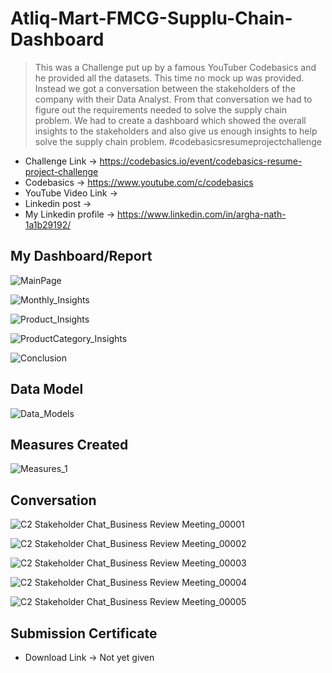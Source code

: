# Atliq-Mart-FMCG-Supplu-Chain-Dashboard


> This was a Challenge put up by a famous YouTuber Codebasics and he provided all the datasets. This time no mock up was provided. Instead we got a conversation between the stakeholders of the company with their Data Analyst. From that conversation we had to figure out the requirements needed to solve the supply chain problem. We had to create a dashboard which showed the overall insights to the stakeholders and also give us enough insights to help solve the supply chain problem. #codebasicsresumeprojectchallenge

* Challenge Link -> https://codebasics.io/event/codebasics-resume-project-challenge
* Codebasics -> https://www.youtube.com/c/codebasics
* YouTube Video Link -> 
* Linkedin post ->
* My Linkedin profile -> https://www.linkedin.com/in/argha-nath-1a1b29192/


## My Dashboard/Report

![MainPage](https://user-images.githubusercontent.com/54589605/198040447-99de87a1-6278-4b19-8414-e7a91aefa852.PNG)

![Monthly_Insights](https://user-images.githubusercontent.com/54589605/198040457-5b2270d8-a9b9-4fb7-ab9f-19f0cb13edbc.PNG)

![Product_Insights](https://user-images.githubusercontent.com/54589605/198040467-dee0e082-b440-4768-963a-a9247cecd30a.PNG)

![ProductCategory_Insights](https://user-images.githubusercontent.com/54589605/198040485-c4b6ff0a-64f7-4ef8-aefd-79abc488c796.PNG)

![Conclusion](https://user-images.githubusercontent.com/54589605/198040513-3bea8d9d-96b4-4514-81ed-1d6cf2cb1b33.PNG)

## Data Model

![Data_Models](https://user-images.githubusercontent.com/54589605/198040747-2fd212b8-a998-4404-83d0-00f178144a5d.PNG)

## Measures Created

![Measures_1](https://user-images.githubusercontent.com/54589605/198040861-66304277-0bfc-4829-8def-5159b9bc586b.PNG)


## Conversation

![C2 Stakeholder Chat_Business Review Meeting_00001](https://user-images.githubusercontent.com/54589605/198040183-0042a597-0ded-47bf-963a-72c7383f4ab0.jpg)

![C2 Stakeholder Chat_Business Review Meeting_00002](https://user-images.githubusercontent.com/54589605/198040217-89c7bcf5-53cf-4aab-8a39-c02c4176781e.jpg)

![C2 Stakeholder Chat_Business Review Meeting_00003](https://user-images.githubusercontent.com/54589605/198041207-834774c8-b80f-4faa-b7a3-7c4f42dd18bd.jpg)

![C2 Stakeholder Chat_Business Review Meeting_00004](https://user-images.githubusercontent.com/54589605/198040250-8504a869-cb2b-4fbb-967e-413157f48353.jpg)

![C2 Stakeholder Chat_Business Review Meeting_00005](https://user-images.githubusercontent.com/54589605/198040263-b03fb126-d999-4e32-b7fc-80220cf33dfa.jpg)


## Submission Certificate

* Download Link -> Not yet given






